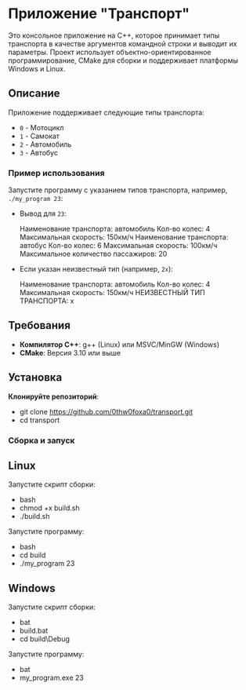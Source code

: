 # Приложение "Транспорт"

Это консольное приложение на C++, которое принимает типы транспорта в качестве аргументов командной строки и выводит их параметры. Проект использует объектно-ориентированное программирование, CMake для сборки и поддерживает платформы Windows и Linux.

## Описание

Приложение поддерживает следующие типы транспорта:
- `0` - Мотоцикл
- `1` - Самокат
- `2` - Автомобиль
- `3` - Автобус

### Пример использования
Запустите программу с указанием типов транспорта, например, `./my_program 23`:
- Вывод для `23`:

  Наименование транспорта: автомобиль
  Кол-во колес: 4
  Максимальная скорость: 150км/ч
  Наименование транспорта: автобус
  Кол-во колес: 6
  Максимальная скорость: 100км/ч
  Максимальное количество пассажиров: 20

- Если указан неизвестный тип (например, `2x`):

  Наименование транспорта: автомобиль
  Кол-во колес: 4
  Максимальная скорость: 150км/ч
  НЕИЗВЕСТНЫЙ ТИП ТРАНСПОРТА: x

## Требования
- **Компилятор C++**: g++ (Linux) или MSVC/MinGW (Windows)
- **CMake**: Версия 3.10 или выше


## Установка
**Клонируйте репозиторий**:
  - git clone https://github.com/0thw0foxa0/transport.git
  - cd transport


### Сборка и запуск
## Linux
Запустите скрипт сборки:
- bash
- chmod +x build.sh
- ./build.sh

Запустите программу:
- bash
- cd build
- ./my_program 23

## Windows
Запустите скрипт сборки:
- bat
- build.bat
- cd build\Debug

Запустите программу:
- bat
- my_program.exe 23


